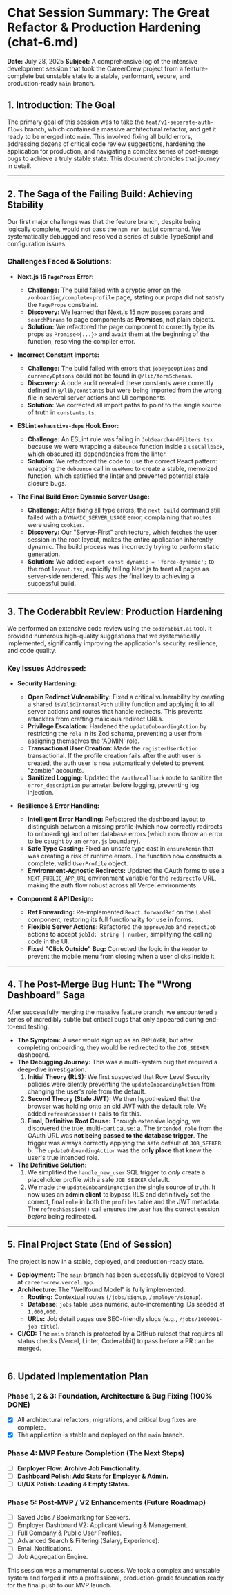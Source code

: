 # Chat Session Summary: The Great Refactor & Production Hardening (chat-6.md)

**Date:** July 28, 2025
**Subject:** A comprehensive log of the intensive development session that took the CareerCrew project from a feature-complete but unstable state to a stable, performant, secure, and production-ready `main` branch.

## 1. Introduction: The Goal

The primary goal of this session was to take the `feat/v1-separate-auth-flows` branch, which contained a massive architectural refactor, and get it ready to be merged into `main`. This involved fixing all build errors, addressing dozens of critical code review suggestions, hardening the application for production, and navigating a complex series of post-merge bugs to achieve a truly stable state. This document chronicles that journey in detail.

---

## 2. The Saga of the Failing Build: Achieving Stability

Our first major challenge was that the feature branch, despite being logically complete, would not pass the `npm run build` command. We systematically debugged and resolved a series of subtle TypeScript and configuration issues.

### Challenges Faced & Solutions:

*   **Next.js 15 `PageProps` Error:**
    *   **Challenge:** The build failed with a cryptic error on the `/onboarding/complete-profile` page, stating our props did not satisfy the `PageProps` constraint.
    *   **Discovery:** We learned that Next.js 15 now passes `params` and `searchParams` to page components as **Promises**, not plain objects.
    *   **Solution:** We refactored the page component to correctly type its props as `Promise<{...}>` and `await` them at the beginning of the function, resolving the compiler error.

*   **Incorrect Constant Imports:**
    *   **Challenge:** The build failed with errors that `jobTypeOptions` and `currencyOptions` could not be found in `@/lib/formSchemas`.
    *   **Discovery:** A code audit revealed these constants were correctly defined in `@/lib/constants` but were being imported from the wrong file in several server actions and UI components.
    *   **Solution:** We corrected all import paths to point to the single source of truth in `constants.ts`.

*   **ESLint `exhaustive-deps` Hook Error:**
    *   **Challenge:** An ESLint rule was failing in `JobSearchAndFilters.tsx` because we were wrapping a `debounce` function inside a `useCallback`, which obscured its dependencies from the linter.
    *   **Solution:** We refactored the code to use the correct React pattern: wrapping the `debounce` call in `useMemo` to create a stable, memoized function, which satisfied the linter and prevented potential stale closure bugs.

*   **The Final Build Error: Dynamic Server Usage:**
    *   **Challenge:** After fixing all type errors, the `next build` command still failed with a `DYNAMIC_SERVER_USAGE` error, complaining that routes were using `cookies`.
    *   **Discovery:** Our "Server-First" architecture, which fetches the user session in the root layout, makes the entire application inherently dynamic. The build process was incorrectly trying to perform static generation.
    *   **Solution:** We added `export const dynamic = 'force-dynamic';` to the root `layout.tsx`, explicitly telling Next.js to treat all pages as server-side rendered. This was the final key to achieving a successful build.

---

## 3. The Coderabbit Review: Production Hardening

We performed an extensive code review using the `coderabbit.ai` tool. It provided numerous high-quality suggestions that we systematically implemented, significantly improving the application's security, resilience, and code quality.

### Key Issues Addressed:

*   **Security Hardening:**
    *   **Open Redirect Vulnerability:** Fixed a critical vulnerability by creating a shared `isValidInternalPath` utility function and applying it to all server actions and routes that handle redirects. This prevents attackers from crafting malicious redirect URLs.
    *   **Privilege Escalation:** Hardened the `updateOnboardingAction` by restricting the `role` in its Zod schema, preventing a user from assigning themselves the 'ADMIN' role.
    *   **Transactional User Creation:** Made the `registerUserAction` transactional. If the profile creation fails after the auth user is created, the auth user is now automatically deleted to prevent "zombie" accounts.
    *   **Sanitized Logging:** Updated the `/auth/callback` route to sanitize the `error_description` parameter before logging, preventing log injection.

*   **Resilience & Error Handling:**
    *   **Intelligent Error Handling:** Refactored the dashboard layout to distinguish between a missing profile (which now correctly redirects to onboarding) and other database errors (which now throw an error to be caught by an `error.js` boundary).
    *   **Safe Type Casting:** Fixed an unsafe type cast in `ensureAdmin` that was creating a risk of runtime errors. The function now constructs a complete, valid `UserProfile` object.
    *   **Environment-Agnostic Redirects:** Updated the OAuth forms to use a `NEXT_PUBLIC_APP_URL` environment variable for the `redirectTo` URL, making the auth flow robust across all Vercel environments.

*   **Component & API Design:**
    *   **Ref Forwarding:** Re-implemented `React.forwardRef` on the `Label` component, restoring its full functionality for use in forms.
    *   **Flexible Server Actions:** Refactored the `approveJob` and `rejectJob` actions to accept `jobId: string | number`, simplifying the calling code in the UI.
    *   **Fixed "Click Outside" Bug:** Corrected the logic in the `Header` to prevent the mobile menu from closing when a user clicks inside it.

---

## 4. The Post-Merge Bug Hunt: The "Wrong Dashboard" Saga

After successfully merging the massive feature branch, we encountered a series of incredibly subtle but critical bugs that only appeared during end-to-end testing.

*   **The Symptom:** A user would sign up as an `EMPLOYER`, but after completing onboarding, they would be redirected to the `JOB_SEEKER` dashboard.
*   **The Debugging Journey:** This was a multi-system bug that required a deep-dive investigation.
    1.  **Initial Theory (RLS):** We first suspected that Row Level Security policies were silently preventing the `updateOnboardingAction` from changing the user's role from the default.
    2.  **Second Theory (Stale JWT):** We then hypothesized that the browser was holding onto an old JWT with the default role. We added `refreshSession()` calls to fix this.
    3.  **Final, Definitive Root Cause:** Through extensive logging, we discovered the true, multi-part cause:
        a. The `intended_role` from the OAuth URL was **not being passed to the database trigger**. The trigger was always correctly applying the safe default of `JOB_SEEKER`.
        b. The `updateOnboardingAction` was the **only place** that knew the user's true intended role.
*   **The Definitive Solution:**
    1.  We simplified the `handle_new_user` SQL trigger to *only* create a placeholder profile with a safe `JOB_SEEKER` default.
    2.  We made the `updateOnboardingAction` the single source of truth. It now uses an **admin client** to bypass RLS and definitively set the correct, final `role` in both the `profiles` table and the JWT metadata. The `refreshSession()` call ensures the user has the correct session *before* being redirected.

---

## 5. Final Project State (End of Session)

The project is now in a stable, deployed, and production-ready state.

*   **Deployment:** The `main` branch has been successfully deployed to Vercel at `career-crew.vercel.app`.
*   **Architecture:** The "Wellfound Model" is fully implemented.
    *   **Routing:** Contextual routes (`/jobs/signup`, `/employer/signup`).
    *   **Database:** `jobs` table uses numeric, auto-incrementing IDs seeded at `1,000,000`.
    *   **URLs:** Job detail pages use SEO-friendly slugs (e.g., `/jobs/1000001-job-title`).
*   **CI/CD:** The `main` branch is protected by a GitHub ruleset that requires all status checks (Vercel, Linter, Coderabbit) to pass before a PR can be merged.

---

## 6. Updated Implementation Plan

### Phase 1, 2 & 3: Foundation, Architecture & Bug Fixing (100% DONE)
*   [x] All architectural refactors, migrations, and critical bug fixes are complete.
*   [x] The application is stable and deployed on the `main` branch.

### Phase 4: MVP Feature Completion (The Next Steps)
*   [ ] **Employer Flow: Archive Job Functionality.**
*   [ ] **Dashboard Polish: Add Stats for Employer & Admin.**
*   [ ] **UI/UX Polish: Loading & Empty States.**

### Phase 5: Post-MVP / V2 Enhancements (Future Roadmap)
*   [ ] Saved Jobs / Bookmarking for Seekers.
*   [ ] Employer Dashboard V2: Applicant Viewing & Management.
*   [ ] Full Company & Public User Profiles.
*   [ ] Advanced Search & Filtering (Salary, Experience).
*   [ ] Email Notifications.
*   [ ] Job Aggregation Engine.

This session was a monumental success. We took a complex and unstable system and forged it into a professional, production-grade foundation ready for the final push to our MVP launch.